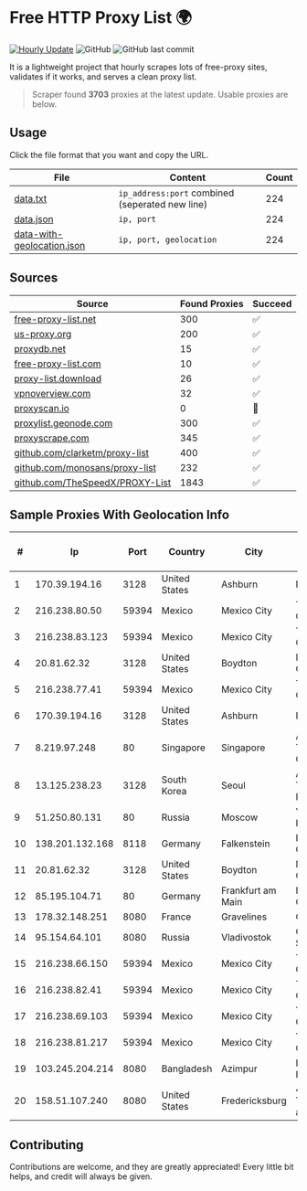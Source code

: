 
# Free HTTP Proxy List 🌍

[![Hourly Update](https://github.com/mertguvencli/http-proxy-list/actions/workflows/main.yml/badge.svg?branch=main)](https://github.com/mertguvencli/http-proxy-list/actions/workflows/main.yml)
![GitHub](https://img.shields.io/github/license/mertguvencli/http-proxy-list)
![GitHub last commit](https://img.shields.io/github/last-commit/mertguvencli/http-proxy-list)

It is a lightweight project that hourly scrapes lots of free-proxy sites, validates if it works, and serves a clean proxy list.


> Scraper found **3703** proxies at the latest update. Usable proxies are below.

## Usage

Click the file format that you want and copy the URL.


|File|Content|Count|
|----|-------|-----|
|[data.txt](https://raw.githubusercontent.com/mertguvencli/http-proxy-list/main/proxy-list/data.txt)|`ip_address:port` combined (seperated new line)|224|
|[data.json](https://raw.githubusercontent.com/mertguvencli/http-proxy-list/main/proxy-list/data.json)|`ip, port`|224|
|[data-with-geolocation.json](https://raw.githubusercontent.com/mertguvencli/http-proxy-list/main/proxy-list/data-with-geolocation.json)|`ip, port, geolocation`|224|

## Sources

|Source|Found Proxies|Succeed|
|------|-------------|-------|
|[free-proxy-list.net](https://free-proxy-list.net)|300|✅|
|[us-proxy.org](https://www.us-proxy.org)|200|✅|
|[proxydb.net](http://proxydb.net)|15|✅|
|[free-proxy-list.com](https://free-proxy-list.com/?page=&port=&type%5B%5D=http&type%5B%5D=https&up_time=0&search=Search)|10|✅|
|[proxy-list.download](https://www.proxy-list.download/HTTP)|26|✅|
|[vpnoverview.com](https://vpnoverview.com/privacy/anonymous-browsing/free-proxy-servers)|32|✅|
|[proxyscan.io](https://www.proxyscan.io)|0|🚫|
|[proxylist.geonode.com](https://proxylist.geonode.com/api/proxy-list?limit=300&page=1&sort_by=lastChecked&sort_type=desc&protocols=http,https)|300|✅|
|[proxyscrape.com](https://api.proxyscrape.com/v2/?request=displayproxies&protocol=http&timeout=10000&country=all&ssl=all&anonymity=all)|345|✅|
|[github.com/clarketm/proxy-list](https://raw.githubusercontent.com/clarketm/proxy-list/master/proxy-list-raw.txt)|400|✅|
|[github.com/monosans/proxy-list](https://raw.githubusercontent.com/monosans/proxy-list/main/proxies/http.txt)|232|✅|
|[github.com/TheSpeedX/PROXY-List](https://raw.githubusercontent.com/TheSpeedX/PROXY-List/master/http.txt)|1843|✅|


## Sample Proxies With Geolocation Info

|#|Ip|Port|Country|City|Internet Service Provider|
|-|--|----|-------|----|-------------------------|
|1|170.39.194.16|3128|United States|Ashburn|Rackdog, LLC|
|2|216.238.80.50|59394|Mexico|Mexico City|The Constant Company|
|3|216.238.83.123|59394|Mexico|Mexico City|The Constant Company|
|4|20.81.62.32|3128|United States|Boydton|Microsoft Corporation|
|5|216.238.77.41|59394|Mexico|Mexico City|The Constant Company|
|6|170.39.194.16|3128|United States|Ashburn|Rackdog, LLC|
|7|8.219.97.248|80|Singapore|Singapore|Alibaba (US) Technology Co., Ltd.|
|8|13.125.238.23|3128|South Korea|Seoul|Amazon Technologies Inc.|
|9|51.250.80.131|80|Russia|Moscow|Yandex.Cloud LLC|
|10|138.201.132.168|8118|Germany|Falkenstein|Hetzner Online GmbH|
|11|20.81.62.32|3128|United States|Boydton|Microsoft Corporation|
|12|85.195.104.71|80|Germany|Frankfurt am Main|Host Europe GmbH|
|13|178.32.148.251|8080|France|Gravelines|OVH SAS|
|14|95.154.64.101|8080|Russia|Vladivostok|OCTOPUSNET-SUBSCRIBERS|
|15|216.238.66.150|59394|Mexico|Mexico City|The Constant Company|
|16|216.238.82.41|59394|Mexico|Mexico City|The Constant Company|
|17|216.238.69.103|59394|Mexico|Mexico City|The Constant Company|
|18|216.238.81.217|59394|Mexico|Mexico City|The Constant Company|
|19|103.245.204.214|8080|Bangladesh|Azimpur|Next Online Ltd.|
|20|158.51.107.240|8080|United States|Fredericksburg|4 ip Technology and Media, LLC|



## Contributing

Contributions are welcome, and they are greatly appreciated! Every
little bit helps, and credit will always be given.

